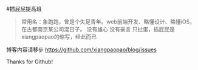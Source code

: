 #插屁屁提高班

>常用名：象跑跑，曾是个失足青年。web前端开发、略懂设计、略懂iOS，在古都南京某公司混日子。
没有雄心 没有豪言 只扯蛋，插屁屁是xiangpaopao的缩写，经此而已

博客内容请移步 https://github.com/xiangpaopao/blog/issues

Thanks for Github!
